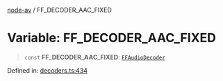 [node-av](../globals.md) / FF\_DECODER\_AAC\_FIXED

# Variable: FF\_DECODER\_AAC\_FIXED

> `const` **FF\_DECODER\_AAC\_FIXED**: [`FFAudioDecoder`](../type-aliases/FFAudioDecoder.md)

Defined in: [decoders.ts:434](https://github.com/seydx/av/blob/f8631fc881b394300b1479f511d55cf1c370a87f/src/constants/decoders.ts#L434)
